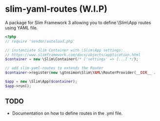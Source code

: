 # slim-yaml-routes (W.I.P)

A package for Slim Framework 3 allowing you to define \Slim\App routes using YAML file.

```php
<?php
// require 'vendor/autoload.php'

// instantiate Slim Container with \Slim\App settings:
// https://www.slimframework.com/docs/objects/application.html
$container = new \Slim\Container(/* ['settings' => [...] */);

// add slim-yaml-routes to extends the Router
$container->register(new \gtnsimon\Slim\YAML\RouterProvider(__DIR__ . '/routes.yml'));

$app = new \Slim\App($container);
$app->run();
```

## TODO

- Documentation on how to define routes in the .yml file.
